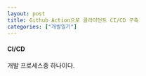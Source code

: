 ```yaml
---
layout: post
title: Github Action으로 클라이언트 CI/CD 구축
categories: ["개발일기"]
---
```


#### CI/CD

개발 프로세스중 하나이다.
